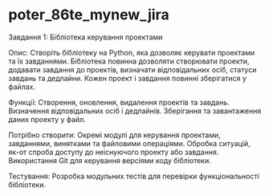 # poter_86te_mynew_jira
Завдання 1: 
Бібліотека керування проектами

Опис:
	Створіть бібліотеку на Python, яка дозволяє керувати проектами та їх завданнями. 
Бібліотека повинна дозволяти створювати проекти, додавати завдання до проектів, 
визначати відповідальних осіб, статуси завдань та дедлайни. Кожен проект і завдання
повинні зберігатися у файлах.

Функції:
	Створення, оновлення, видалення проектів та завдань.
Визначення відповідальних осіб і дедлайнів.
Зберігання та завантаження даних проекту у файл.

Потрібно створити:
	Окремі модулі для керування проектами, завданнями, винятками та файловими операціями.
Обробка ситуацій, як-от спроба доступу до неіснуючого проекту або завдання.
Використання Git для керування версіями коду бібліотеки.

Тестування:
	Розробка модульних тестів для перевірки функціональності бібліотеки.
